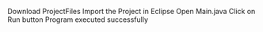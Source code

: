 Download ProjectFiles
Import the Project in Eclipse
Open Main.java
Click on Run button
Program executed successfully
